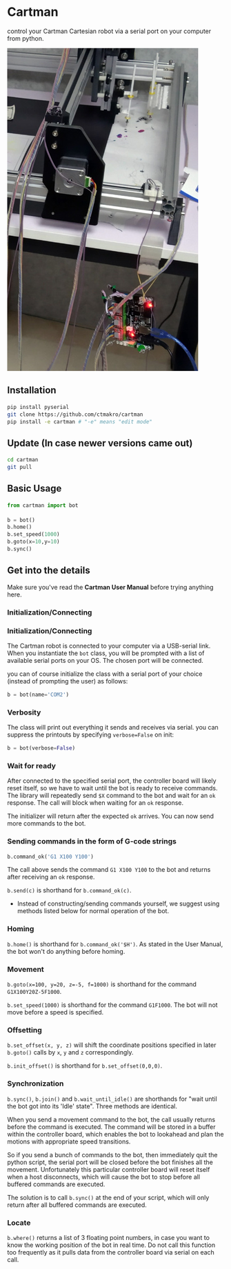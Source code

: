# Cartman

control your Cartman Cartesian robot via a serial port on your computer from python.

![](cartman_github.jpg)

## Installation

```bash
pip install pyserial
git clone https://github.com/ctmakro/cartman
pip install -e cartman # "-e" means "edit mode"
```

## Update (In case newer versions came out)

```bash
cd cartman
git pull
```

## Basic Usage

```python
from cartman import bot

b = bot()
b.home()
b.set_speed(1000)
b.goto(x=10,y=10)
b.sync()
```

## Get into the details

Make sure you've read the **Cartman User Manual** before trying anything here.

### Initialization/Connecting

### Initialization/Connecting

The Cartman robot is connected to your computer via a USB-serial link. When you instantiate the `bot` class, you will be prompted with a list of available serial ports on your OS. The chosen port will be connected.

you can of course initialize the class with a serial port of your choice (instead of prompting the user) as follows:

```python
b = bot(name='COM2')
```

### Verbosity

The class will print out everything it sends and receives via serial. you can suppress the printouts by specifying `verbose=False` on init:

```python
b = bot(verbose=False)
```

### Wait for ready

After connected to the specified serial port, the controller board will likely reset itself, so we have to wait until the bot is ready to receive commands. The library will repeatedly send `$X` command to the bot and wait for an `ok` response. The call will block when waiting for an `ok` response.

The initializer will return after the expected `ok` arrives. You can now send more commands to the bot.

### Sending commands in the form of G-code strings

```python
b.command_ok('G1 X100 Y100')
```

The call above sends the command `G1 X100 Y100` to the bot and returns after receiving an `ok` response.

`b.send(c)` is shorthand for `b.command_ok(c)`.

* Instead of constructing/sending commands yourself, we suggest using methods listed below for normal operation of the bot.

### Homing

`b.home()` is shorthand for `b.command_ok('$H')`. As stated in the User Manual, the bot won't do anything before homing.

### Movement

`b.goto(x=100, y=20, z=-5, f=1000)` is shorthand for the command `G1X100Y20Z-5F1000`.

`b.set_speed(1000)` is shorthand for the command `G1F1000`. The bot will not move before a speed is specified.

### Offsetting

`b.set_offset(x, y, z)` will shift the coordinate positions specified in later `b.goto()` calls by `x`, `y` and `z` correspondingly.

`b.init_offset()` is shorthand for `b.set_offset(0,0,0)`.

### Synchronization

`b.sync()`, `b.join()` and `b.wait_until_idle()` are shorthands for "wait until the bot got into its 'Idle' state". Three methods are identical.

When you send a movement command to the bot, the call usually returns before the command is executed. The command will be stored in a buffer within the controller board, which enables the bot to lookahead and plan the motions with appropriate speed transitions.

So if you send a bunch of commands to the bot, then immediately quit the python script, the serial port will be closed before the bot finishes all the movement. Unfortunately this particular controller board will reset itself when a host disconnects, which will cause the bot to stop before all buffered commands are executed.

The solution is to call `b.sync()` at the end of your script, which will only return after all buffered commands are executed.

### Locate

`b.where()` returns a list of 3 floating point numbers, in case you want to know the working position of the bot in real time. Do not call this function too frequently as it pulls data from the controller board via serial on each call.
